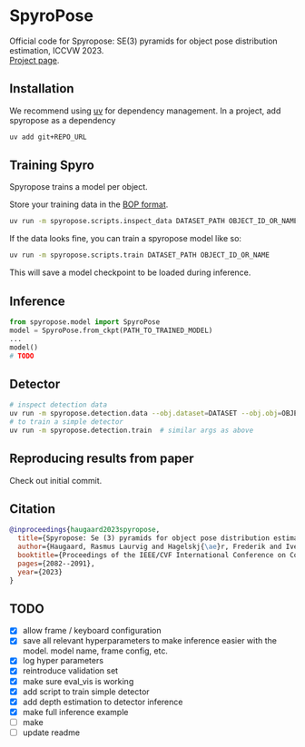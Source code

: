 # SpyroPose

Official code for Spyropose: SE(3) pyramids for object pose distribution estimation, ICCVW 2023.  
[Project page](https://spyropose.github.io/).

## Installation

We recommend using [uv](https://docs.astral.sh/uv/) for dependency management.
In a project, add spyropose as a dependency

```bash
uv add git+REPO_URL
```

## Training Spyro

Spyropose trains a model per object.

Store your training data in the [BOP format](https://github.com/thodan/bop_toolkit/blob/master/docs/bop_datasets_format.md).

```bash
uv run -m spyropose.scripts.inspect_data DATASET_PATH OBJECT_ID_OR_NAME
```

If the data looks fine, you can train a spyropose model like so:

```bash
uv run -m spyropose.scripts.train DATASET_PATH OBJECT_ID_OR_NAME
```

This will save a model checkpoint to be loaded during inference.

## Inference

```python
from spyropose.model import SpyroPose
model = SpyroPose.from_ckpt(PATH_TO_TRAINED_MODEL)
...
model()
# TODO
```

## Detector

```bash
# inspect detection data
uv run -m spyropose.detection.data --obj.dataset=DATASET --obj.obj=OBJECT --data_train.scene_rng="[0,19]" --data_valid.scene_rng="[19,20]"
# to train a simple detector
uv run -m spyropose.detection.train  # similar args as above
```

## Reproducing results from paper

Check out initial commit.

## Citation

```bibtex
@inproceedings{haugaard2023spyropose,
  title={Spyropose: Se (3) pyramids for object pose distribution estimation},
  author={Haugaard, Rasmus Laurvig and Hagelskj{\ae}r, Frederik and Iversen, Thorbj{\o}rn Mosekj{\ae}r},
  booktitle={Proceedings of the IEEE/CVF International Conference on Computer Vision},
  pages={2082--2091},
  year={2023}
}
```

## TODO

- [x] allow frame / keyboard configuration
- [x] save all relevant hyperparameters to make inference easier with the model. model name, frame config, etc.
- [x] log hyper parameters
- [x] reintroduce validation set
- [x] make sure eval_vis is working
- [x] add script to train simple detector
- [x] add depth estimation to detector inference
- [x] make full inference example
- [ ] make
- [ ] update readme
